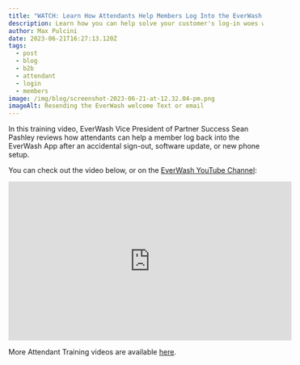 ```yaml
---
title: "WATCH: Learn How Attendants Help Members Log Into the EverWash App"
description: Learn how you can help solve your customer's log-in woes with this handy video.
author: Max Pulcini
date: 2023-06-21T16:27:13.120Z
tags:
  - post
  - blog
  - b2b
  - attendant
  - login
  - members
image: /img/blog/screenshot-2023-06-21-at-12.32.04-pm.png
imageAlt: Resending the EverWash welcome Text or email
---
```

In this training video, EverWash Vice President of Partner Success Sean Pashley reviews how attendants can help a member log back into the EverWash App after an accidental sign-out, software update, or new phone setup.

You can check out the video below, or on the [EverWash YouTube Channel](https://www.youtube.com/channel/UCv3ZMElXRnResR_Dv9dd1GA):

<iframe width="560" height="315" src="https://www.youtube.com/embed/FIaBSkyYYKk" title="YouTube video player" frameborder="0" allow="accelerometer; autoplay; clipboard-write; encrypted-media; gyroscope; picture-in-picture; web-share" allowfullscreen></iframe>

More Attendant Training videos are available [here](https://youtube.com/playlist?list=PLb_t4jhLuCPhVbUuq6eEEUMLNkroAfwQ6).